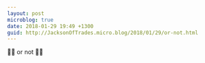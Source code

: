 ```yaml
---
layout: post
microblog: true
date: 2018-01-29 19:49 +1300
guid: http://JacksonOfTrades.micro.blog/2018/01/29/or-not.html
---
```

🐝🐝 or not 🐝🐝
